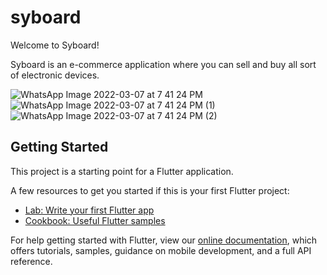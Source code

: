 # syboard

Welcome to Syboard!

Syboard is an e-commerce application where you can sell and buy all sort of electronic devices.

![WhatsApp Image 2022-03-07 at 7 41 24 PM](https://user-images.githubusercontent.com/89805772/157082562-1f833783-3b62-4d4a-994e-89cbca655c54.jpeg) ![WhatsApp Image 2022-03-07 at 7 41 24 PM (1)](https://user-images.githubusercontent.com/89805772/157082586-5ec96fdc-898d-4157-9d1e-756ef69eb487.jpeg) ![WhatsApp Image 2022-03-07 at 7 41 24 PM (2)](https://user-images.githubusercontent.com/89805772/157082611-1ec908a7-f7c0-4e7a-a1f6-755833194190.jpeg)

## Getting Started

This project is a starting point for a Flutter application.

A few resources to get you started if this is your first Flutter project:

- [Lab: Write your first Flutter app](https://flutter.dev/docs/get-started/codelab)
- [Cookbook: Useful Flutter samples](https://flutter.dev/docs/cookbook)

For help getting started with Flutter, view our
[online documentation](https://flutter.dev/docs), which offers tutorials,
samples, guidance on mobile development, and a full API reference.
